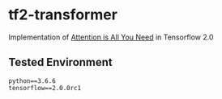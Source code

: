 # tf2-transformer
Implementation of [Attention is All You Need](https://arxiv.org/abs/1706.03762) in Tensorflow 2.0


## Tested Environment
```
python==3.6.6
tensorflow==2.0.0rc1
```
